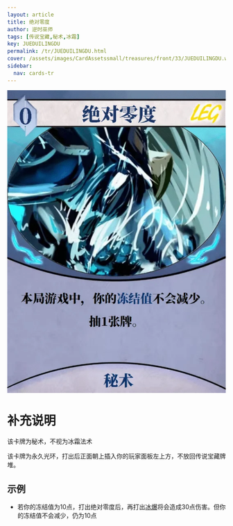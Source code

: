 ```yaml
---
layout: article
title: 绝对零度
author: 逆时巫师
tags: [传说宝藏,秘术,冰霜]
key: JUEDUILINGDU
permalink: /tr/JUEDUILINGDU.html
cover: /assets/images/CardAssetssmall/treasures/front/33/JUEDUILINGDU.webp
sidebar:
  nav: cards-tr
---
```

![](/assets/images/CardAssets/treasures/front/33/JUEDUILINGDU.webp)

# 补充说明

该卡牌为秘术，不视为冰霜法术

该卡牌为永久光环，打出后正面朝上插入你的玩家面板左上方，不放回传说宝藏牌堆。

## 示例

* 若你的冻结值为10点，打出绝对零度后，再打出[冰爆](/tr/BAOFENGXUE.html)将会造成30点伤害。但你的冻结值不会减少，仍为10点